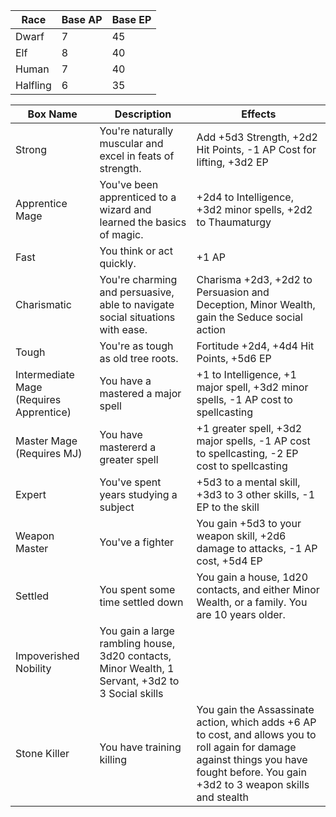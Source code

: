 | Race | Base AP | Base EP |
|------|---------|---------|
| Dwarf | 7 | 45 |
| Elf | 8 | 40 |
| Human | 7 | 40 |
| Halfling | 6 | 35 |


| Box Name | Description | Effects |
|----------|-------------|---------|
| Strong | You're naturally muscular and excel in feats of strength. | Add +5d3 Strength, +2d2 Hit Points, -1 AP Cost for lifting, +3d2 EP
| Apprentice Mage | You've been apprenticed to a wizard and learned the basics of magic. | +2d4 to Intelligence, +3d2 minor spells, +2d2 to Thaumaturgy |
| Fast | You think or act quickly. | +1 AP|
| Charismatic | You're charming and persuasive, able to navigate social situations with ease. | Charisma +2d3, +2d2 to Persuasion and Deception, Minor Wealth, gain the Seduce social action |
| Tough | You're as tough as old tree roots. | Fortitude +2d4, +4d4 Hit Points, +5d6 EP |
| Intermediate Mage (Requires Apprentice) | You have a mastered a major spell | +1 to Intelligence, +1 major spell, +3d2 minor spells, -1 AP cost to spellcasting |
| Master Mage (Requires MJ) | You have mastererd a greater spell | +1 greater spell, +3d2 major spells, -1 AP cost to spellcasting, -2 EP cost to spellcasting |
| Expert | You've spent years studying a subject | +5d3 to a mental skill, +3d3 to 3 other skills, -1 EP to the skill |
| Weapon Master | You've a fighter | You gain +5d3 to your weapon skill, +2d6 damage to attacks, -1 AP cost, +5d4 EP |
| Settled | You spent some time settled down | You gain a house, 1d20 contacts, and either Minor Wealth, or a family. You are 10 years older. |
| Impoverished Nobility | You gain a large rambling house, 3d20 contacts, Minor Wealth, 1 Servant, +3d2 to 3 Social skills |
| Stone Killer | You have training killing | You gain the Assassinate action, which adds +6 AP to cost, and allows you to roll again for damage against things you have fought before. You gain +3d2 to 3 weapon skills and stealth |
